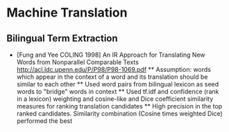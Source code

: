 Machine Translation
===================

Bilingual Term Extraction
-------------------------

* [Fung and Yee COLING 1998] An IR Approach for Translating New Words from Nonparallel Comparable Texts http://acl.ldc.upenn.edu/P/P98/P98-1069.pdf
** Assumption: words which appear in the context of a word and its translation should be similar to each other
** Used word pairs from bilingual lexicon as seed words to "bridge" words in context
** Used tf.idf and confidence (rank in a lexicon) weighting and cosine-like and Dice coefficient similarity measures for ranking translation candidates
** High precision in the top ranked candidates. Similarity combination (Cosine times weighted Dice) performed the best

